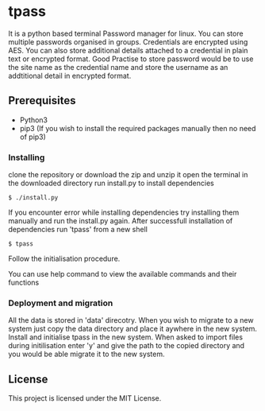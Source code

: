 # tpass
It is a python based terminal Password manager for linux. You can store multiple passwords organised in groups. Credentials are encrypted using AES. You can also store additional details attached to a credential in plain text or encrypted format. Good Practise to store password would be to use the site name as the credential name and store the username as an addtitional detail in encrypted format.

## Prerequisites
* Python3
* pip3 (If you wish to install the required packages manually then no need of pip3)

### Installing

clone the repository or download the zip and unzip it
open the terminal in the downloaded directory
run install.py to install dependencies 
```
$ ./install.py
```
If you encounter error while installing dependencies try installing them manually and run the install.py again.
After successfull installation of dependencies run 'tpass' from a new shell
```
$ tpass
```
Follow the initialisation procedure.

You can use help command to view the available commands and their functions

### Deployment and migration
All the data is stored in 'data' direcotry. When you wish to migrate to a new system just copy the data directory and place it aywhere in the new system. Install and initialise tpass in the new system. When asked to import files during initilisation enter 'y' and give the path to the copied directory and you would be able migrate it to the new system.

## License

This project is licensed under the MIT License.
